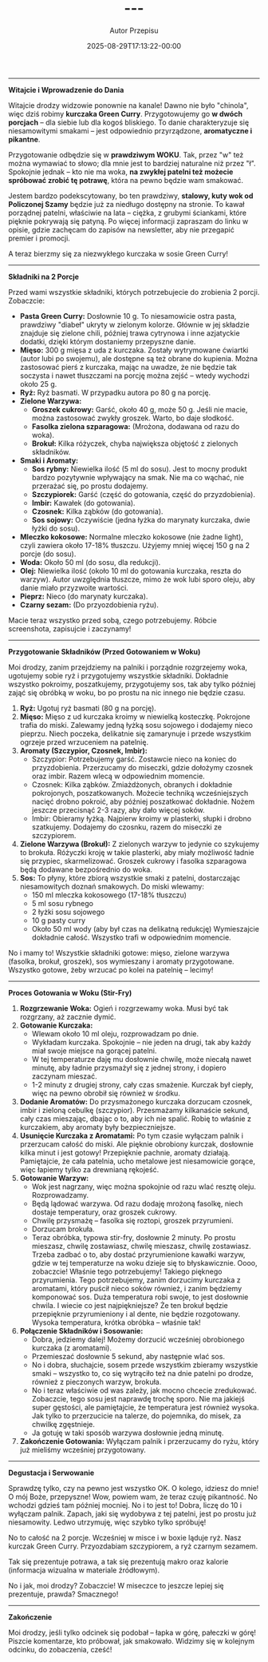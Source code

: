 ﻿---
draft: true
title: "---"
author: "Autor Przepisu"
recipe_image: images/recipe-headers/default.avif
date: 2025-08-29T17:13:22-00:00
categories: ["sniadania"]
tags: ["draft"]
tagline: "Przepis do sformatowania"
servings: 4
prep_time: 15
cook: true
cook_time: 30
calories: 300
protein: 20
fat: 10
carbohydrate: 25
---
---

**Witajcie i Wprowadzenie do Dania**

Witajcie drodzy widzowie ponownie na kanale! Dawno nie było "chinola", więc dziś robimy **kurczaka Green Curry**. Przygotowujemy go **w dwóch porcjach** – dla siebie lub dla kogoś bliskiego. To danie charakteryzuje się niesamowitymi smakami – jest odpowiednio przyrządzone, **aromatyczne i pikantne**.

Przygotowanie odbędzie się w **prawdziwym WOKU**. Tak, przez "w" też można wymawiać to słowo; dla mnie jest to bardziej naturalne niż przez "ł". Spokojnie jednak – kto nie ma woka, **na zwykłej patelni też możecie spróbować zrobić tę potrawę**, która na pewno będzie wam smakować.

Jestem bardzo podekscytowany, bo ten prawdziwy, **stalowy, kuty wok od Policzonej Szamy** będzie już za niedługo dostępny na stronie. To kawał porządnej patelni, właściwie na lata – ciężka, z grubymi ściankami, które pięknie pokrywają się patyną. Po więcej informacji zapraszam do linku w opisie, gdzie zachęcam do zapisów na newsletter, aby nie przegapić premier i promocji.

A teraz bierzmy się za niezwykłego kurczaka w sosie Green Curry!

---

**Składniki na 2 Porcje**

Przed wami wszystkie składniki, których potrzebujecie do zrobienia 2 porcji. Zobaczcie:

*   **Pasta Green Curry:** Dosłownie 10 g. To niesamowicie ostra pasta, prawdziwy "diabeł" ukryty w zielonym kolorze. Głównie w jej składzie znajduje się zielone chili, później trawa cytrynowa i inne azjatyckie dodatki, dzięki którym dostaniemy przepyszne danie.
*   **Mięso:** 300 g mięsa z uda z kurczaka. Zostały wytrymowane ćwiartki (autor lubi po swojemu), ale dostępne są też obrane do kupienia. Można zastosować pierś z kurczaka, mając na uwadze, że nie będzie tak soczysta i nawet tłuszczami na porcję można zejść – wtedy wychodzi około 25 g.
*   **Ryż:** Ryż basmati. W przypadku autora po 80 g na porcję.
*   **Zielone Warzywa:**
    *   **Groszek cukrowy:** Garść, około 40 g, może 50 g. Jeśli nie macie, można zastosować zwykły groszek. Warto, bo daje słodkość.
    *   **Fasolka zielona szparagowa:** (Mrożona, dodawana od razu do woka).
    *   **Brokuł:** Kilka różyczek, chyba największa objętość z zielonych składników.
*   **Smaki i Aromaty:**
    *   **Sos rybny:** Niewielka ilość (5 ml do sosu). Jest to mocny produkt bardzo pozytywnie wpływający na smak. Nie ma co wąchać, nie przerażać się, po prostu dodajemy.
    *   **Szczypiorek:** Garść (część do gotowania, część do przyzdobienia).
    *   **Imbir:** Kawałek (do gotowania).
    *   **Czosnek:** Kilka ząbków (do gotowania).
    *   **Sos sojowy:** Oczywiście (jedna łyżka do marynaty kurczaka, dwie łyżki do sosu).
*   **Mleczko kokosowe:** Normalne mleczko kokosowe (nie żadne light), czyli zawiera około 17-18% tłuszczu. Użyjemy mniej więcej 150 g na 2 porcje (do sosu).
*   **Woda:** Około 50 ml (do sosu, dla redukcji).
*   **Olej:** Niewielka ilość (około 10 ml do gotowania kurczaka, reszta do warzyw). Autor uwzględnia tłuszcze, mimo że wok lubi sporo oleju, aby danie miało przyzwoite wartości.
*   **Pieprz:** Nieco (do marynaty kurczaka).
*   **Czarny sezam:** (Do przyozdobienia ryżu).

Macie teraz wszystko przed sobą, czego potrzebujemy. Róbcie screenshota, zapisujcie i zaczynamy!

---

**Przygotowanie Składników (Przed Gotowaniem w Woku)**

Moi drodzy, zanim przejdziemy na palniki i porządnie rozgrzejemy woka, ugotujemy sobie ryż i przygotujemy wszystkie składniki. Dokładnie wszystko pokroimy, poszatkujemy, przygotujemy sos, tak aby tylko później zająć się obróbką w woku, bo po prostu na nic innego nie będzie czasu.

1.  **Ryż:** Ugotuj ryż basmati (80 g na porcję).
2.  **Mięso:** Mięso z ud kurczaka kroimy w niewielką kosteczkę. Pokrojone trafia do miski. Zalewamy jedną łyżką sosu sojowego i dodajemy nieco pieprzu. Niech poczeka, delikatnie się zamarynuje i przede wszystkim ogrzeje przed wrzuceniem na patelnię.
3.  **Aromaty (Szczypior, Czosnek, Imbir):**
    *   Szczypior: Potrzebujemy garść. Zostawcie nieco na koniec do przyzdobienia. Przerzucamy do miseczki, gdzie dołożymy czosnek oraz imbir. Razem wlecą w odpowiednim momencie.
    *   Czosnek: Kilka ząbków. Zmiażdżonych, obranych i dokładnie pokrojonych, poszatkowanych. Możecie techniką wcześniejszych nacięć drobno pokroić, aby później poszatkować dokładnie. Nożem jeszcze przecisnąć 2-3 razy, aby dało więcej soków.
    *   Imbir: Obieramy łyżką. Najpierw kroimy w plasterki, słupki i drobno szatkujemy. Dodajemy do czosnku, razem do miseczki ze szczypiorem.
4.  **Zielone Warzywa (Brokuł):** Z zielonych warzyw to jedynie co szykujemy to brokuła. Różyczki kroję w takie plasterki, aby miały możliwość ładnie się przypiec, skarmelizować. Groszek cukrowy i fasolka szparagowa będą dodawane bezpośrednio do woka.
5.  **Sos:** To płyny, które zbiorą wszystkie smaki z patelni, dostarczając niesamowitych doznań smakowych. Do miski wlewamy:
    *   150 ml mleczka kokosowego (17-18% tłuszczu)
    *   5 ml sosu rybnego
    *   2 łyżki sosu sojowego
    *   10 g pasty curry
    *   Około 50 ml wody (aby był czas na delikatną redukcję)
    Wymieszajcie dokładnie całość. Wszystko trafi w odpowiednim momencie.

No i mamy to! Wszystkie składniki gotowe: mięso, zielone warzywa (fasolka, brokuł, groszek), sos wymieszany i aromaty przygotowane. Wszystko gotowe, żeby wrzucać po kolei na patelnię – lecimy!

---

**Proces Gotowania w Woku (Stir-Fry)**

1.  **Rozgrzewanie Woka:** Ogień i rozgrzewamy woka. Musi być tak rozgrzany, aż zacznie dymić.
2.  **Gotowanie Kurczaka:**
    *   Wlewam około 10 ml oleju, rozprowadzam po dnie.
    *   Wykładam kurczaka. Spokojnie – nie jeden na drugi, tak aby każdy miał swoje miejsce na gorącej patelni.
    *   W tej temperaturze daję mu dosłownie chwilę, może niecałą nawet minutę, aby ładnie przysmażył się z jednej strony, i dopiero zaczynam mieszać.
    *   1-2 minuty z drugiej strony, cały czas smażenie. Kurczak był ciepły, więc na pewno obrobił się również w środku.
3.  **Dodanie Aromatów:** Do przysmażonego kurczaka dorzucam czosnek, imbir i zieloną cebulkę (szczypior). Przesmażamy kilkanaście sekund, cały czas mieszając, dbając o to, aby ich nie spalić. Robię to właśnie z kurczakiem, aby aromaty były bezpieczniejsze.
4.  **Usunięcie Kurczaka z Aromatami:** Po tym czasie wyłączam palnik i przerzucam całość do miski. Ale pięknie obrobiony kurczak, dosłownie kilka minut i jest gotowy! Przepięknie pachnie, aromaty działają. Pamiętajcie, że cała patelnia, ucho metalowe jest niesamowicie gorące, więc łapiemy tylko za drewnianą rękojeść.
5.  **Gotowanie Warzyw:**
    *   Wok jest nagrzany, więc można spokojnie od razu wlać resztę oleju. Rozprowadzamy.
    *   Będą lądować warzywa. Od razu dodaję mrożoną fasolkę, niech dostaje temperatury, oraz groszek cukrowy.
    *   Chwilę przysmażę – fasolka się roztopi, groszek przyrumieni.
    *   Dorzucam brokuła.
    *   Teraz obróbka, typowa stir-fry, dosłownie 2 minuty. Po prostu mieszasz, chwilę zostawiasz, chwilę mieszasz, chwilę zostawiasz. Trzeba zadbać o to, aby dostać przyrumienione kawałki warzyw, gdzie w tej temperaturze na woku dzieje się to błyskawicznie. Oooo, zobaczcie! Właśnie tego potrzebujemy! Takiego pięknego przyrumienia. Tego potrzebujemy, zanim dorzucimy kurczaka z aromatami, który puścił nieco soków również, i zanim będziemy komponować sos. Duża temperatura robi swoje, to jest dosłownie chwila. I wiecie co jest najpiękniejsze? Że ten brokuł będzie przepięknie przyrumieniony i al dente, nie będzie rozgotowany. Wysoka temperatura, krótka obróbka – właśnie tak!
6.  **Połączenie Składników i Sosowanie:**
    *   Dobra, jedziemy dalej! Możemy dorzucić wcześniej obrobionego kurczaka (z aromatami).
    *   Przemieszać dosłownie 5 sekund, aby następnie wlać sos.
    *   No i dobra, słuchajcie, sosem przede wszystkim zbieramy wszystkie smaki – wszystko to, co się wytrąciło też na dnie patelni po drodze, również z pieczonych warzyw, brokuła.
    *   No i teraz właściwie od was zależy, jak mocno chcecie zredukować. Zobaczcie, tego sosu jest naprawdę trochę sporo. Nie ma jakiejś super gęstości, ale pamiętajcie, że temperatura jest również wysoka. Jak tylko to przerzucicie na talerze, do pojemnika, do misek, za chwilkę zgęstnieje.
    *   Ja gotuję w taki sposób warzywa dosłownie jedną minutę.
7.  **Zakończenie Gotowania:** Wyłączam palnik i przerzucamy do ryżu, który już mieliśmy wcześniej przygotowany.

---

**Degustacja i Serwowanie**

Sprawdzę tylko, czy na pewno jest wszystko OK. O kolego, idziesz do mnie! O mój Boże, przepyszne! Wow, powiem wam, że teraz czuję pikantność. No wchodzi gdzieś tam później mocniej. No i to jest to! Dobra, liczę do 10 i wyłączam palnik. Zapach, jaki się wydobywa z tej patelni, jest po prostu już niesamowity. Ledwo utrzymuję, więc szybko tylko spróbuję!

No to całość na 2 porcje. Wcześniej w misce i w boxie ląduje ryż. Nasz kurczak Green Curry. Przyozdabiam szczypiorem, a ryż czarnym sezamem.

Tak się prezentuje potrawa, a tak się prezentują makro oraz kalorie (informacja wizualna w materiale źródłowym).

No i jak, moi drodzy? Zobaczcie! W miseczce to jeszcze lepiej się prezentuje, prawda? Smacznego!

---

**Zakończenie**

Moi drodzy, jeśli tylko odcinek się podobał – łapka w górę, pałeczki w górę! Piszcie komentarze, kto próbował, jak smakowało. Widzimy się w kolejnym odcinku, do zobaczenia, cześć!